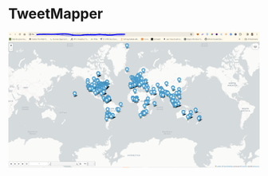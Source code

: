 # TweetMapper

![alt text](https://github.com/encrebidle/TweetMapper/blob/master/tweetmapper.PNG?raw=true)
